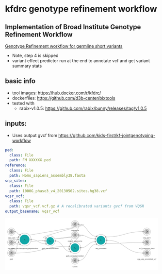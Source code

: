 # kfdrc genotype refinement workflow

## Implementation of Broad Institute Genotype Refinement Workflow
<a href="https://software.broadinstitute.org/gatk/documentation/article?id=11074"> Genotype Refinement workflow for germline short variants</a>
+ Note, step 4 is skipped
+ variant effect predictor run at the end to annotate vcf and get variant summary stats

## basic info
- tool images: https://hub.docker.com/r/kfdrc/
- dockerfiles: https://github.com/d3b-center/bixtools
- tested with
  - rabix-v1.0.5: https://github.com/rabix/bunny/releases/tag/v1.0.5

## inputs:

+ Uses output gvcf from https://github.com/kids-first/kf-jointgenotyping-workflow

```yaml
ped:
  class: File
  path: FM_XXXXXX.ped
reference:
  class: File
  path: Homo_sapiens_assembly38.fasta
snp_sites:
  class: File
  path: 1000G_phase3_v4_20130502.sites.hg38.vcf
vqsr_vcf:
  class: File
  path: vqsr_vcf.vcf.gz # A recalibrated variants gvcf from VQSR
output_basename: vqsr_vcf
```
![Alt text](./genotype-refinement-workflow.png?raw=true "Workflow diagram")
